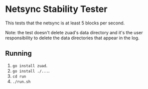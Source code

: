 # Netsync Stability Tester
This tests that the netsync is at least 5 blocks per second.

Note: the test doesn't delete zuad's data directory and it's the user
responsibility to delete the data directories that appear in the log.

## Running
 1. `go install zuad`.
 2. `go install ./...`.
 3. `cd run`
 4. `./run.sh`
 